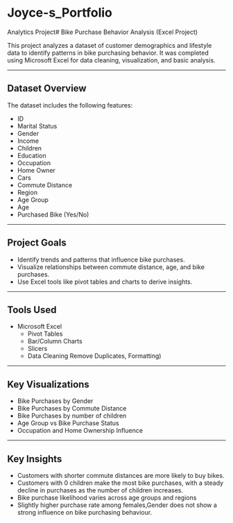 # Joyce-s_Portfolio
Analytics Project# Bike Purchase Behavior Analysis (Excel Project)

This project analyzes a dataset of customer demographics and lifestyle data to identify patterns in bike purchasing behavior. It was completed using Microsoft Excel for data cleaning, visualization, and basic analysis.

---

## Dataset Overview

The dataset includes the following features:
- ID
- Marital Status
- Gender
- Income
- Children
- Education
- Occupation
- Home Owner
- Cars
- Commute Distance
- Region
- Age Group
- Age
- Purchased Bike (Yes/No)

---

## Project Goals 

- Identify trends and patterns that influence bike purchases.
- Visualize relationships between commute distance, age, and bike purchases.
- Use Excel tools like pivot tables and charts to derive insights.

---

## Tools Used

- Microsoft Excel
  - Pivot Tables
  - Bar/Column Charts
  - Slicers
  - Data Cleaning  Remove Duplicates, Formatting)

---

## Key Visualizations

- Bike Purchases by Gender
- Bike Purchases by Commute Distance
- Bike Purchases by number of children
- Age Group vs Bike Purchase Status
- Occupation and Home Ownership Influence

---

## Key Insights

- Customers with shorter commute distances are more likely to buy bikes.
- Customers with 0 children make the most bike purchases, with a steady decline in purchases as the number of children increases.
- Bike purchase likelihood varies across age groups and regions
- Slightly higher purchase rate among females,Gender does not show a strong influence on bike purchasing behaviour.




